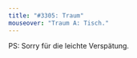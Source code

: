 ```yaml
---
title: "#3305: Traum"
mouseover: "Traum A: Tisch."
---
```


PS:
Sorry für die leichte Verspätung. 

